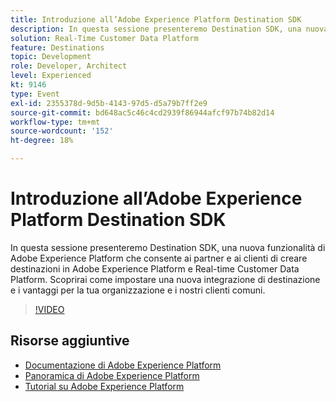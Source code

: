 ```yaml
---
title: Introduzione all’Adobe Experience Platform Destination SDK
description: In questa sessione presenteremo Destination SDK, una nuova funzionalità di Adobe Experience Platform che consente ai partner e ai clienti di creare destinazioni in Adobe Experience Platform e Real-time Customer Data Platform. Scoprirai come impostare una nuova integrazione di destinazione e i vantaggi per la tua organizzazione e i nostri clienti comuni.
solution: Real-Time Customer Data Platform
feature: Destinations
topic: Development
role: Developer, Architect
level: Experienced
kt: 9146
type: Event
exl-id: 2355378d-9d5b-4143-97d5-d5a79b7ff2e9
source-git-commit: bd648ac5c46c4cd2939f86944afcf97b74b82d14
workflow-type: tm+mt
source-wordcount: '152'
ht-degree: 18%

---
```


# Introduzione all’Adobe Experience Platform Destination SDK

In questa sessione presenteremo Destination SDK, una nuova funzionalità di Adobe Experience Platform che consente ai partner e ai clienti di creare destinazioni in Adobe Experience Platform e Real-time Customer Data Platform. Scoprirai come impostare una nuova integrazione di destinazione e i vantaggi per la tua organizzazione e i nostri clienti comuni.


>[!VIDEO](https://video.tv.adobe.com/v/337583/?quality=12&learn=on&hidetitle=true)

## Risorse aggiuntive

- [Documentazione di Adobe Experience Platform](https://experienceleague.adobe.com/docs/experience-platform.html)
- [Panoramica di Adobe Experience Platform](https://experienceleague.adobe.com/docs/experience-platform/landing/home.html?lang=it)
- [Tutorial su Adobe Experience Platform](https://experienceleague.adobe.com/docs/platform-learn/tutorials/overview.html?lang=it)
